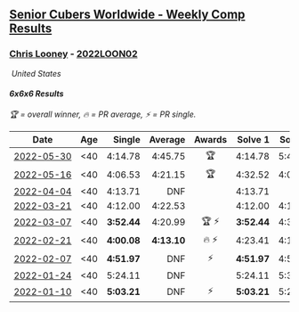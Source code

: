 <style>table {white-space: nowrap;}</style>
<link rel="stylesheet" type="text/css" href="/scw-comp/css/flags.css" />

## [Senior Cubers Worldwide - Weekly Comp Results](/scw-comp/results/)
### [Chris Looney](README.md) - [2022LOON02](https://www.worldcubeassociation.org/persons/2022LOON02?event=666)

<i class="flag flag-US" />&nbsp;United States

#### 6x6x6 Results

<span style="white-space: nowrap;">🏆 = overall winner</span>, <span style="white-space: nowrap;">🔥 = PR average</span>, <span style="white-space: nowrap;">⚡ = PR single</span>.

| Date | Age | Single | Average | Awards | Solve 1 | Solve 2 | Solve 3 | Video |
| :--: | :--: | --: | --: | :--: | --: | --: | --: | :-- |
| [2022-05-30](../../results/2022-05-30/666.md) | <40 | 4:14.78 | 4:45.75 | 🏆 | 4:14.78 | 5:41.93 | 4:20.55 | [Desktop](https://www.facebook.com/chris.looney/videos/410535954305671) / [Mobile](https://m.facebook.com/chris.looney/videos/410535954305671) |
| [2022-05-16](../../results/2022-05-16/666.md) | <40 | 4:06.53 | 4:21.15 | 🏆 | 4:32.52 | 4:06.53 | 4:24.40 | [Desktop](https://www.facebook.com/chris.looney/videos/3306873319634689) / [Mobile](https://m.facebook.com/chris.looney/videos/3306873319634689) |
| [2022-04-04](../../results/2022-04-04/666.md) | <40 | 4:13.71 | DNF |  | 4:13.71 | DNF | DNF | [Desktop](https://www.facebook.com/events/405703218032158/permalink/412235250712288) / [Mobile](https://m.facebook.com/events/405703218032158?view=permalink&id=412235250712288) |
| [2022-03-21](../../results/2022-03-21/666.md) | <40 | 4:12.00 | 4:22.53 |  | 4:12.00 | 4:19.16 | 4:36.43 | [Desktop](https://www.facebook.com/chris.looney/videos/1152940618872253) / [Mobile](https://m.facebook.com/chris.looney/videos/1152940618872253) |
| [2022-03-07](../../results/2022-03-07/666.md) | <40 | **3:52.44** | 4:20.99 | 🏆 ⚡ | **3:52.44** | 4:38.47 | 4:32.07 | [Desktop](https://www.facebook.com/events/535512814493645/permalink/542448033800123) / [Mobile](https://m.facebook.com/events/535512814493645?view=permalink&id=542448033800123) |
| [2022-02-21](../../results/2022-02-21/666.md) | <40 | **4:00.08** | **4:13.10** | 🔥 ⚡ | 4:23.41 | 4:15.82 | **4:00.08** | [Desktop](https://www.facebook.com/chris.looney/videos/1001875417370765) / [Mobile](https://m.facebook.com/chris.looney/videos/1001875417370765) |
| [2022-02-07](../../results/2022-02-07/666.md) | <40 | **4:51.97** | DNF | ⚡ | **4:51.97** | 4:55.12 | DNF | [Desktop](https://www.facebook.com/chris.looney/videos/688744208815526) / [Mobile](https://m.facebook.com/chris.looney/videos/688744208815526) |
| [2022-01-24](../../results/2022-01-24/666.md) | <40 | 5:24.11 | DNF |  | 5:24.11 | 5:33.91 | DNF | [Desktop](https://www.facebook.com/chris.looney/videos/270926428330241) / [Mobile](https://m.facebook.com/chris.looney/videos/270926428330241) |
| [2022-01-10](../../results/2022-01-10/666.md) | <40 | **5:03.21** | DNF | ⚡ | **5:03.21** | 5:23.92 | DNS | [Desktop](https://www.facebook.com/chris.looney/videos/338630508112371) / [Mobile](https://m.facebook.com/chris.looney/videos/338630508112371) |


<!-- Global site tag (gtag.js) - Google Analytics -->
<script async src="https://www.googletagmanager.com/gtag/js?id=UA-86348435-3"></script>
<script>window.dataLayer = window.dataLayer || []; function gtag() {dataLayer.push(arguments);} gtag('js', new Date()); gtag('config', 'UA-86348435-3');</script>
